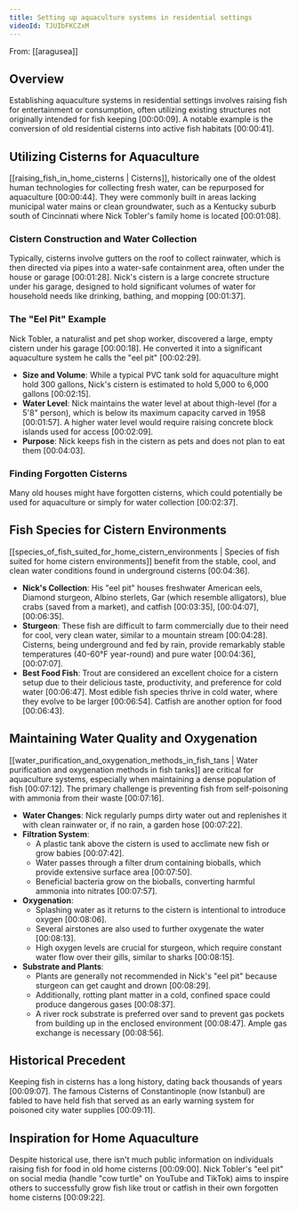 ```yaml
---
title: Setting up aquaculture systems in residential settings
videoId: TJUIbFKCZxM
---
```


From: [[aragusea]] <br/> 

## Overview
Establishing aquaculture systems in residential settings involves raising fish for entertainment or consumption, often utilizing existing structures not originally intended for fish keeping <a class="yt-timestamp" data-t="00:00:09">[00:00:09]</a>. A notable example is the conversion of old residential cisterns into active fish habitats <a class="yt-timestamp" data-t="00:00:41">[00:00:41]</a>.

## Utilizing Cisterns for Aquaculture
[[raising_fish_in_home_cisterns | Cisterns]], historically one of the oldest human technologies for collecting fresh water, can be repurposed for aquaculture <a class="yt-timestamp" data-t="00:00:44">[00:00:44]</a>. They were commonly built in areas lacking municipal water mains or clean groundwater, such as a Kentucky suburb south of Cincinnati where Nick Tobler's family home is located <a class="yt-timestamp" data-t="00:01:08">[00:01:08]</a>.

### Cistern Construction and Water Collection
Typically, cisterns involve gutters on the roof to collect rainwater, which is then directed via pipes into a water-safe containment area, often under the house or garage <a class="yt-timestamp" data-t="00:01:28">[00:01:28]</a>. Nick's cistern is a large concrete structure under his garage, designed to hold significant volumes of water for household needs like drinking, bathing, and mopping <a class="yt-timestamp" data-t="00:01:37">[00:01:37]</a>.

### The "Eel Pit" Example
Nick Tobler, a naturalist and pet shop worker, discovered a large, empty cistern under his garage <a class="yt-timestamp" data-t="00:00:18">[00:00:18]</a>. He converted it into a significant aquaculture system he calls the "eel pit" <a class="yt-timestamp" data-t="00:02:29">[00:02:29]</a>.

*   **Size and Volume**: While a typical PVC tank sold for aquaculture might hold 300 gallons, Nick's cistern is estimated to hold 5,000 to 6,000 gallons <a class="yt-timestamp" data-t="00:02:15">[00:02:15]</a>.
*   **Water Level**: Nick maintains the water level at about thigh-level (for a 5'8" person), which is below its maximum capacity carved in 1958 <a class="yt-timestamp" data-t="00:01:57">[00:01:57]</a>. A higher water level would require raising concrete block islands used for access <a class="yt-timestamp" data-t="00:02:09">[00:02:09]</a>.
*   **Purpose**: Nick keeps fish in the cistern as pets and does not plan to eat them <a class="yt-timestamp" data-t="00:04:03">[00:04:03]</a>.

### Finding Forgotten Cisterns
Many old houses might have forgotten cisterns, which could potentially be used for aquaculture or simply for water collection <a class="yt-timestamp" data-t="00:02:37">[00:02:37]</a>.

## Fish Species for Cistern Environments
[[species_of_fish_suited_for_home_cistern_environments | Species of fish suited for home cistern environments]] benefit from the stable, cool, and clean water conditions found in underground cisterns <a class="yt-timestamp" data-t="00:04:36">[00:04:36]</a>.

*   **Nick's Collection**: His "eel pit" houses freshwater American eels, Diamond sturgeon, Albino sterlets, Gar (which resemble alligators), blue crabs (saved from a market), and catfish <a class="yt-timestamp" data-t="00:03:35">[00:03:35]</a>, <a class="yt-timestamp" data-t="00:04:07">[00:04:07]</a>, <a class="yt-timestamp" data-t="00:06:35">[00:06:35]</a>.
*   **Sturgeon**: These fish are difficult to farm commercially due to their need for cool, very clean water, similar to a mountain stream <a class="yt-timestamp" data-t="00:04:28">[00:04:28]</a>. Cisterns, being underground and fed by rain, provide remarkably stable temperatures (40-60°F year-round) and pure water <a class="yt-timestamp" data-t="00:04:36">[00:04:36]</a>, <a class="yt-timestamp" data-t="00:07:07">[00:07:07]</a>.
*   **Best Food Fish**: Trout are considered an excellent choice for a cistern setup due to their delicious taste, productivity, and preference for cold water <a class="yt-timestamp" data-t="00:06:47">[00:06:47]</a>. Most edible fish species thrive in cold water, where they evolve to be larger <a class="yt-timestamp" data-t="00:06:54">[00:06:54]</a>. Catfish are another option for food <a class="yt-timestamp" data-t="00:06:43">[00:06:43]</a>.

## Maintaining Water Quality and Oxygenation
[[water_purification_and_oxygenation_methods_in_fish_tans | Water purification and oxygenation methods in fish tanks]] are critical for aquaculture systems, especially when maintaining a dense population of fish <a class="yt-timestamp" data-t="00:07:12">[00:07:12]</a>. The primary challenge is preventing fish from self-poisoning with ammonia from their waste <a class="yt-timestamp" data-t="00:07:16">[00:07:16]</a>.

*   **Water Changes**: Nick regularly pumps dirty water out and replenishes it with clean rainwater or, if no rain, a garden hose <a class="yt-timestamp" data-t="00:07:22">[00:07:22]</a>.
*   **Filtration System**:
    *   A plastic tank above the cistern is used to acclimate new fish or grow babies <a class="yt-timestamp" data-t="00:07:42">[00:07:42]</a>.
    *   Water passes through a filter drum containing bioballs, which provide extensive surface area <a class="yt-timestamp" data-t="00:07:50">[00:07:50]</a>.
    *   Beneficial bacteria grow on the bioballs, converting harmful ammonia into nitrates <a class="yt-timestamp" data-t="00:07:57">[00:07:57]</a>.
*   **Oxygenation**:
    *   Splashing water as it returns to the cistern is intentional to introduce oxygen <a class="yt-timestamp" data-t="00:08:06">[00:08:06]</a>.
    *   Several airstones are also used to further oxygenate the water <a class="yt-timestamp" data-t="00:08:13">[00:08:13]</a>.
    *   High oxygen levels are crucial for sturgeon, which require constant water flow over their gills, similar to sharks <a class="yt-timestamp" data-t="00:08:15">[00:08:15]</a>.
*   **Substrate and Plants**:
    *   Plants are generally not recommended in Nick's "eel pit" because sturgeon can get caught and drown <a class="yt-timestamp" data-t="00:08:29">[00:08:29]</a>.
    *   Additionally, rotting plant matter in a cold, confined space could produce dangerous gases <a class="yt-timestamp" data-t="00:08:37">[00:08:37]</a>.
    *   A river rock substrate is preferred over sand to prevent gas pockets from building up in the enclosed environment <a class="yt-timestamp" data-t="00:08:47">[00:08:47]</a>. Ample gas exchange is necessary <a class="yt-timestamp" data-t="00:08:56">[00:08:56]</a>.

## Historical Precedent
Keeping fish in cisterns has a long history, dating back thousands of years <a class="yt-timestamp" data-t="00:09:07">[00:09:07]</a>. The famous Cisterns of Constantinople (now Istanbul) are fabled to have held fish that served as an early warning system for poisoned city water supplies <a class="yt-timestamp" data-t="00:09:11">[00:09:11]</a>.

## Inspiration for Home Aquaculture
Despite historical use, there isn't much public information on individuals raising fish for food in old home cisterns <a class="yt-timestamp" data-t="00:09:00">[00:09:00]</a>. Nick Tobler's "eel pit" on social media (handle "cow turtle" on YouTube and TikTok) aims to inspire others to successfully grow fish like trout or catfish in their own forgotten home cisterns <a class="yt-timestamp" data-t="00:09:22">[00:09:22]</a>.